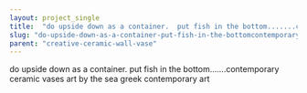 ```yaml
---
layout: project_single
title:  "do upside down as a container.  put fish in the bottom.......contemporary ceramic vases art by the sea greek contemporary art"
slug: "do-upside-down-as-a-container-put-fish-in-the-bottomcontemporary-ceramic-vases-art"
parent: "creative-ceramic-wall-vase"
---
```

do upside down as a container.  put fish in the bottom.......contemporary ceramic vases art by the sea greek contemporary art